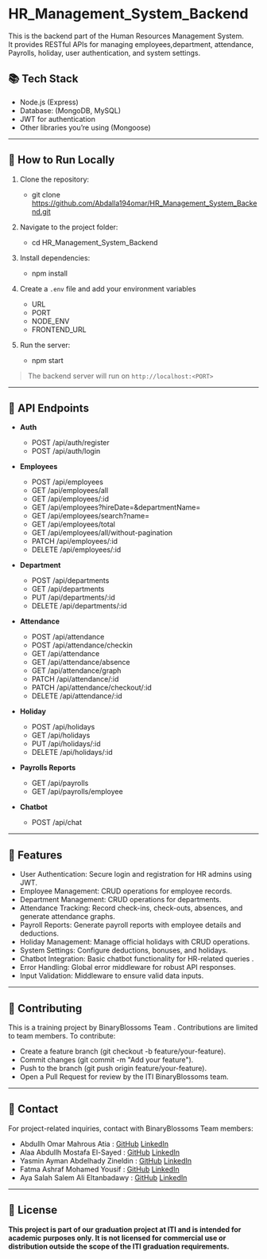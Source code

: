 # HR_Management_System_Backend

This is the backend part of the Human Resources Management System.  
It provides RESTful APIs for managing employees,department, attendance, Payrolls, holiday, user authentication, and system settings.

## 📚 Tech Stack
- Node.js (Express)
- Database: (MongoDB, MySQL)
- JWT for authentication
- Other libraries you’re using (Mongoose)

---

## 🚀 How to Run Locally
1. Clone the repository:
    - git clone https://github.com/Abdalla194omar/HR_Management_System_Backend.git

2. Navigate to the project folder:
    - cd HR_Management_System_Backend

3. Install dependencies:
    - npm install

4. Create a `.env` file and add your environment variables
    - URL
    - PORT
    - NODE_ENV 
    - FRONTEND_URL


5. Run the server:
    - npm start


> The backend server will run on `http://localhost:<PORT>`

---
## 📂 API Endpoints

- **Auth**
    - POST /api/auth/register
    - POST /api/auth/login

- **Employees**
    - POST /api/employees
    - GET /api/employees/all
    - GET /api/employees/:id
    - GET /api/employees?hireDate=&departmentName=
    - GET /api/employees/search?name=
    - GET /api/employees/total
    - GET /api/employees/all/without-pagination
    - PATCH /api/employees/:id
    - DELETE /api/employees/:id

- **Department**
    - POST /api/departments
    - GET /api/departments
    - PUT /api/departments/:id
    - DELETE /api/departments/:id

- **Attendance**
    - POST /api/attendance
    - POST /api/attendance/checkin
    - GET /api/attendance
    - GET /api/attendance/absence
    - GET /api/attendance/graph
    - PATCH /api/attendance/:id
    - PATCH /api/attendance/checkout/:id
    - DELETE /api/attendance/:id

- **Holiday**
    - POST /api/holidays
    - GET /api/holidays
    - PUT /api/holidays/:id
    - DELETE /api/holidays/:id

- **Payrolls Reports**
    - GET /api/payrolls
    - GET /api/payrolls/employee

- **Chatbot**
    - POST /api/chat

---

## 📝 Features
- User Authentication: Secure login and registration for HR admins using JWT.
- Employee Management: CRUD operations for employee records.
- Department Management: CRUD operations for departments.
- Attendance Tracking: Record check-ins, check-outs, absences, and generate attendance graphs.
- Payroll Reports: Generate payroll reports with employee details and deductions.
- Holiday Management: Manage official holidays with CRUD operations.
- System Settings: Configure deductions, bonuses, and holidays.
- Chatbot Integration: Basic chatbot functionality for HR-related queries .
- Error Handling: Global error middleware for robust API responses.
- Input Validation: Middleware to ensure valid data inputs.

---

## 🤝 Contributing
This is a training project by BinaryBlossoms Team . Contributions are limited to team members. 
To contribute:
- Create a feature branch (git checkout -b feature/your-feature).
- Commit changes (git commit -m "Add your feature").
- Push to the branch (git push origin feature/your-feature).
- Open a Pull Request for review by the ITI BinaryBlossoms team.

---

## 📧 Contact
For project-related inquiries, contact with BinaryBlossoms Team members:
- Abdullh Omar Mahrous Atia : [GitHub](https://github.com/Abdalla194omar) [LinkedIn](https://www.linkedin.com/in/abdalla-omar-mahrous-237844194/)
- Alaa Abdullh Mostafa El-Sayed : [GitHub](https://github.com/Alaa-Abdullh) [LinkedIn](https://www.linkedin.com/in/alaa-abdullh-3b050324b/)
- Yasmin Ayman Abdelhady Zineldin : [GitHub](https://github.com/yasminzin) [LinkedIn](https://www.linkedin.com/in/yasminzineldin/)
- Fatma Ashraf Mohamed Yousif : [GitHub](https://github.com/ffattma) [LinkedIn](https://www.linkedin.com/in/alaa-abdullh-3b050324b/)
- Aya Salah Salem Ali Eltanbadawy : [GitHub](https://github.com/ayasalah600) [LinkedIn](https://www.linkedin.com/in/aya-salah-b372741a9/)

---

## 📜 License

**This project is part of our graduation project at ITI and is intended for academic purposes only. It is not licensed for commercial use or distribution outside the scope of the ITI graduation requirements.**















